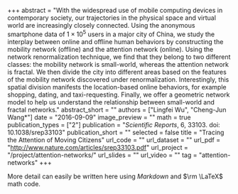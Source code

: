 +++
abstract = "With the widespread use of mobile computing devices in contemporary society, our trajectories in the physical space and virtual world are increasingly closely connected. Using the anonymous smartphone data of $1 × 10^5$ users in a major city of China, we study the interplay between online and offline human behaviors by constructing the mobility network (offline) and the attention network (online). Using the network renormalization technique, we find that they belong to two different classes: the mobility network is small-world, whereas the attention network is fractal. We then divide the city into different areas based on the features of the mobility network discovered under renormalization. Interestingly, this spatial division manifests the location-based online behaviors, for example shopping, dating, and taxi-requesting. Finally, we offer a geometric network model to help us understand the relationship between small-world and fractal networks."
abstract_short = ""
authors = ["Lingfei Wu", "Cheng-Jun Wang*"]
date = "2016-09-09"
image_preview = ""
math = true
publication_types = ["2"]
publication = "*Scientific Reports*, 6, 33103. doi: 10.1038/srep33103"
publication_short = ""
selected = false
title = "Tracing the Attention of Moving Citizens"
url_code = ""
url_dataset = ""
url_pdf = "http://www.nature.com/articles/srep33103.pdf"
url_project = "/project/attention-networks/"
url_slides = ""
url_video = ""
tag = "attention-networks"
+++

More detail can easily be written here using *Markdown* and $\rm \LaTeX$ math code.
